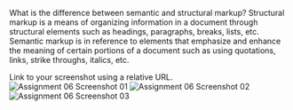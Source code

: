 What is the difference between semantic and structural markup?
Structural markup is a means of organizing information in a document through structural elements such as headings, paragraphs, breaks, lists, etc.
Semantic markup is in reference to elements that emphasize and enhance the meaning of certain portions of a document such as using quotations, links, strike throughs, italics, etc.

Link to your screenshot using a relative URL.
![Assignment 06 Screenshot 01](./img/assignment-06-screenshot-01.png)
![Assignment 06 Screenshot 02](./img/assignment-06-screenshot-02.png)
![Assignment 06 Screenshot 03](./img/assignment-06-screenshot-03.png)
